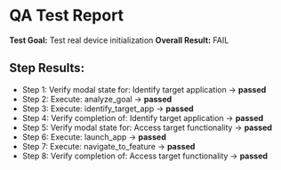 # QA Test Report
**Test Goal:** Test real device initialization
**Overall Result:** FAIL

## Step Results:
- Step 1: Verify modal state for: Identify target application → **passed**
- Step 2: Execute: analyze_goal → **passed**
- Step 3: Execute: identify_target_app → **passed**
- Step 4: Verify completion of: Identify target application → **passed**
- Step 5: Verify modal state for: Access target functionality → **passed**
- Step 6: Execute: launch_app → **passed**
- Step 7: Execute: navigate_to_feature → **passed**
- Step 8: Verify completion of: Access target functionality → **passed**